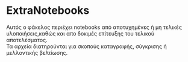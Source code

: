 # ExtraNotebooks

Αυτός ο φάκελος περιέχει notebooks από αποτυχημένες ή μη τελικές υλοποιήσεις,καθώς και
απο δοκιμές επίτευξης του τελικού αποτελέσματος.  
Τα αρχεία διατηρούνται για σκοπούς καταγραφής, σύγκρισης ή μελλοντικής βελτίωσης.
